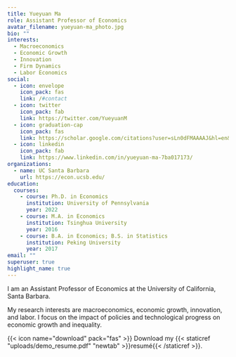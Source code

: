 ```yaml
---
title: Yueyuan Ma
role: Assistant Professor of Economics
avatar_filename: yueyuan-ma_photo.jpg
bio: ""
interests:
  - Macroeconomics
  - Economic Growth
  - Innovation
  - Firm Dynamics
  - Labor Economics
social:
  - icon: envelope
    icon_pack: fas
    link: /#contact
  - icon: twitter
    icon_pack: fab
    link: https://twitter.com/YueyuanM
  - icon: graduation-cap
    icon_pack: fas
    link: https://scholar.google.com/citations?user=sLn0dFMAAAAJ&hl=en&oi=ao
  - icon: linkedin
    icon_pack: fab
    link: https://www.linkedin.com/in/yueyuan-ma-7ba017173/
organizations:
  - name: UC Santa Barbara
    url: https://econ.ucsb.edu/
education:
  courses:
    - course: Ph.D. in Economics
      institution: University of Pennsylvania
      year: 2022
    - course: M.A. in Economics
      institution: Tsinghua University
      year: 2016
    - course: B.A. in Economics; B.S. in Statistics
      institution: Peking University
      year: 2017
email: ""
superuser: true
highlight_name: true
---
```

I am an Assistant Professor of Economics at the University of California, Santa Barbara.

My research interests are macroeconomics, economic growth, innovation, and labor. I focus on the impact of policies and technological progress on economic growth and inequality.

{{< icon name="download" pack="fas" >}} Download my {{< staticref "uploads/demo_resume.pdf" "newtab" >}}resumé{{< /staticref >}}.